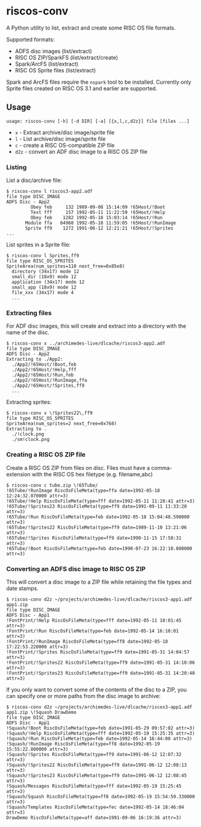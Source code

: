 # riscos-conv

A Python utility to list, extract and create some RISC OS file formats.

Supported formats:

* ADFS disc images (list/extract)
* RISC OS ZIP/SparkFS (list/extract/create)
* Spark/ArcFS (list/extract)
* RISC OS Sprite files (list/extract)

Spark and ArcFS files require the `nspark` tool to be installed.
Currently only Sprite files created on RISC OS 3.1 and earlier are supported.

## Usage

`usage: riscos-conv [-h] [-d DIR] [-a] [{x,l,c,d2z}] file [files ...]`

* `x` - Extract archive/disc image/sprite file
* `l` - List archive/disc image/sprite file
* `c` - create a RISC OS-compatible ZIP file
* `d2z` - convert an ADF disc image to a RISC OS ZIP file

### Listing

List a disc/archive file:

```
$ riscos-conv l riscos3-app2.adf 
file type DISC_IMAGE
ADFS Disc - App2
         Obey feb     132 1989-09-08 15:14:09 !65Host/!Boot
         Text fff     157 1992-05-11 11:22:59 !65Host/!Help
         Obey feb    1282 1992-05-18 15:03:14 !65Host/!Run
       Module ffa   64968 1992-05-18 11:59:05 !65Host/!RunImage
       Sprite ff9    1272 1991-06-12 12:21:21 !65Host/!Sprites
...
```

List sprites in a Sprite file:

```
$ riscos-conv l Sprites,ff9
file type RISC_OS_SPRITES
SpriteArea(num_sprites=110 next_free=0x85e8)
  directory (34x17) mode 12
  small_dir (18x9) mode 12
  application (34x17) mode 12
  small_app (18x9) mode 12
  file_xxx (34x17) mode 4
  ...
```

### Extracting files

For ADF disc images, this will create and extract into a directory with the name of the disc.

```
$ riscos-conv x ../archimedes-live/dlcache/riscos3-app2.adf 
file type DISC_IMAGE
ADFS Disc - App2
Extracting to ./App2:
  ./App2/!65Host/!Boot,feb
  ./App2/!65Host/!Help,fff
  ./App2/!65Host/!Run,feb
  ./App2/!65Host/!RunImage,ffa
  ./App2/!65Host/!Sprites,ff9
  ...
```

Extracting sprites:

```
$ riscos-conv x \!Sprites22\,ff9 
file type RISC_OS_SPRITES
SpriteArea(num_sprites=2 next_free=0x768)
Extracting to .
  ./!clock.png
  ./sm!clock.png
```

### Creating a RISC OS ZIP file

Create a RISC OS ZIP from files on disc. Files must have a comma-extension with the
RISC OS hex filetype (e.g. filename,abc)

```
$ riscos-conv c tube.zip \!65Tube/
!65Tube/!RunImage RiscOsFileMeta(type=ffa date=1992-05-18 12:24:32.070000 attr=3)
!65Tube/!Help RiscOsFileMeta(type=fff date=1992-05-11 11:28:41 attr=3)
!65Tube/!Sprites23 RiscOsFileMeta(type=ff9 date=1991-09-11 11:33:20 attr=3)
!65Tube/!Run RiscOsFileMeta(type=feb date=1992-05-18 15:04:48.590000 attr=3)
!65Tube/!Sprites22 RiscOsFileMeta(type=ff9 date=1989-11-10 13:21:06 attr=3)
!65Tube/!Sprites RiscOsFileMeta(type=ff9 date=1990-11-15 17:58:31 attr=3)
!65Tube/!Boot RiscOsFileMeta(type=feb date=1990-07-23 16:22:10.080000 attr=3)
```

### Converting an ADFS disc image to RISC OS ZIP

This will convert a disc image to a ZIP file while retaining the file types and date stamps.

```
$ riscos-conv d2z ~/projects/archimedes-live/dlcache/riscos3-app1.adf app1.zip
file type DISC_IMAGE
ADFS Disc - App1
!FontPrint/!Help RiscOsFileMeta(type=fff date=1992-05-11 10:01:45 attr=3)
!FontPrint/!Run RiscOsFileMeta(type=feb date=1992-05-14 16:18:01 attr=3)
!FontPrint/!RunImage RiscOsFileMeta(type=ff8 date=1992-05-18 17:22:53.220000 attr=3)
!FontPrint/!Sprites RiscOsFileMeta(type=ff9 date=1991-05-31 14:04:57 attr=3)
!FontPrint/!Sprites22 RiscOsFileMeta(type=ff9 date=1991-05-31 14:10:06 attr=3)
!FontPrint/!Sprites23 RiscOsFileMeta(type=ff9 date=1991-05-31 14:20:40 attr=3)
```

If you only want to convert some of the contents of the disc to a ZIP, you can specify one
or more paths from the disc image to archive:

```
$ riscos-conv d2z ~/projects/archimedes-live/dlcache/riscos3-app1.adf app1.zip \!Squash DrawDemo
file type DISC_IMAGE
ADFS Disc - App1
!Squash/!Boot RiscOsFileMeta(type=feb date=1991-05-29 09:57:02 attr=3)
!Squash/!Help RiscOsFileMeta(type=fff date=1992-05-19 15:25:35 attr=3)
!Squash/!Run RiscOsFileMeta(type=feb date=1992-05-14 16:44:00 attr=3)
!Squash/!RunImage RiscOsFileMeta(type=ff8 date=1992-05-19 15:55:22.800000 attr=3)
!Squash/!Sprites RiscOsFileMeta(type=ff9 date=1991-06-12 12:07:32 attr=3)
!Squash/!Sprites22 RiscOsFileMeta(type=ff9 date=1991-06-12 12:08:13 attr=3)
!Squash/!Sprites23 RiscOsFileMeta(type=ff9 date=1991-06-12 12:08:45 attr=3)
!Squash/Messages RiscOsFileMeta(type=fff date=1992-05-19 15:25:45 attr=3)
!Squash/Squash RiscOsFileMeta(type=ff8 date=1992-05-19 15:54:59.330000 attr=3)
!Squash/Templates RiscOsFileMeta(type=fec date=1992-05-14 18:46:04 attr=3)
DrawDemo RiscOsFileMeta(type=aff date=1991-09-06 16:19:36 attr=3)
```
